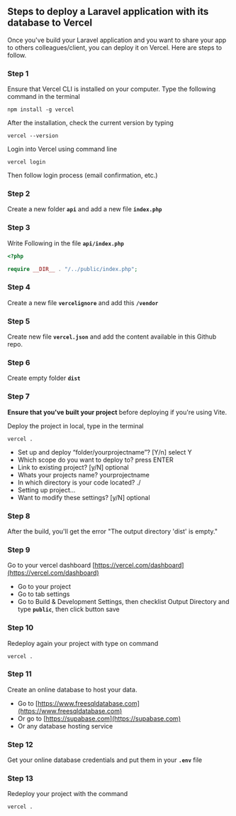 
## Steps to deploy a Laravel application with its database to Vercel
Once you've build your Laravel application and you want to share your app to others colleagues/client, you can deploy it on Vercel. Here are steps to follow.

### **Step 1**

Ensure that Vercel CLI is installed on your computer. Type the following command in the terminal
``` console
npm install -g vercel
```

After the installation, check the current version by typing 
``` console
vercel --version
```

Login into Vercel using command line 
``` console
vercel login 
```
Then follow login process (email confirmation, etc.)

### **Step 2**

Create a new folder **`api`** and add a new file **`index.php`**


### **Step 3**

Write Following in the file **`api/index.php`**

``` php
<?php  

require __DIR__ . "/../public/index.php";
```


### **Step 4**

Create a new file **`vercelignore`** and add this **`/vendor`**



### **Step 5**

Create new file **`vercel.json`** and add the content available in this Github repo.


### **Step 6**

Create empty folder **`dist`**


### **Step 7**

**Ensure that you've built your project** before deploying if you're using Vite.

Deploy the project in local, type in the terminal 
``` console
vercel . 
```

* Set up and deploy “folder/yourprojectname”? \[Y/n] select Y
* Which scope do you want to deploy to? press ENTER
* Link to existing project? \[y/N] optional
* Whats your projects name? yourprojectname
* In which directory is your code located? ./
* Setting up project…
* Want to modify these settings? \[y/N] optional


### **Step 8**

After the build, you'll get the error "The output directory 'dist' is empty."


### **Step 9**

Go to your vercel dashboard [https://vercel.com/dashboard](https://vercel.com/dashboard) 

* Go to your project
* Go to tab settings
* Go to Build & Development Settings, then checklist Output Directory and type **`public`**, then click button save



### **Step 10**

Redeploy again your project with type on command 
``` console
vercel . 
```


### **Step 11**

Create an online database to host your data.
* Go to [https://www.freesqldatabase.com](https://www.freesqldatabase.com)
* Or go to [https://supabase.com](https://supabase.com)
* Or any database hosting service


### **Step 12**

Get your online database credentials and put them in your **`.env`** file


### **Step 13**

Redeploy your project with the command 
``` console
vercel . 
```
